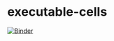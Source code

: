 # executable-cells

[![Binder](https://mybinder.org/badge_logo.svg)](https://mybinder.org/v2/gh/tomouellette/executable-cells/HEAD)
